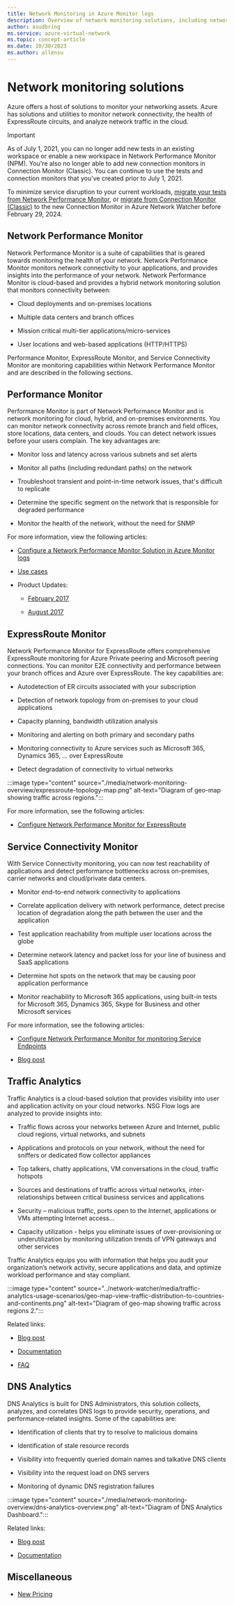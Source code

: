 ```yaml
---
title: Network Monitoring in Azure Monitor logs
description: Overview of network monitoring solutions, including network performance monitor, to manage networks across cloud, on-premises, and hybrid environments.
author: asudbring
ms.service: azure-virtual-network
ms.topic: concept-article
ms.date: 10/30/2023
ms.author: allensu
---
```

# Network monitoring solutions 

Azure offers a host of solutions to monitor your networking assets. Azure has solutions and utilities to monitor network connectivity, the health of ExpressRoute circuits, and analyze network traffic in the cloud.

> [!IMPORTANT]
> As of July 1, 2021, you can no longer add new tests in an existing workspace or enable a new workspace in Network Performance Monitor (NPM). You're also no longer able to add new connection monitors in Connection Monitor (Classic). You can continue to use the tests and connection monitors that you've created prior to July 1, 2021. 
> 
> To minimize service disruption to your current workloads, [migrate your tests from Network Performance Monitor](/azure/network-watcher/migrate-to-connection-monitor-from-network-performance-monitor), or  [migrate from Connection Monitor (Classic)](/azure/network-watcher/migrate-to-connection-monitor-from-connection-monitor-classic) to the new Connection Monitor in Azure Network Watcher before February 29, 2024.

## Network Performance Monitor

Network Performance Monitor is a suite of capabilities that is geared towards monitoring the health of your network. Network Performance Monitor monitors network connectivity to your applications, and provides insights into the performance of your network. Network Performance Monitor is cloud-based and provides a hybrid network monitoring solution that monitors connectivity between:
 
* Cloud deployments and on-premises locations

* Multiple data centers and branch offices

* Mission critical multi-tier applications/micro-services

* User locations and web-based applications (HTTP/HTTPS) 

Performance Monitor, ExpressRoute Monitor, and Service Connectivity Monitor are monitoring capabilities within Network Performance Monitor and are described in the following sections.

## Performance Monitor

Performance Monitor is part of Network Performance Monitor and is network monitoring for cloud, hybrid, and on-premises environments. You can monitor network connectivity across remote branch and field offices, store locations, data centers, and clouds. You can detect network issues before your users complain. The key advantages are:

* Monitor loss and latency across various subnets and set alerts

* Monitor all paths (including redundant paths) on the network

* Troubleshoot transient and point-in-time network issues, that's difficult to replicate

* Determine the specific segment on the network that is responsible for degraded performance

* Monitor the health of the network, without the need for SNMP

For more information, view the following articles:

* [Configure a Network Performance Monitor Solution in Azure Monitor logs](/previous-versions/azure/azure-monitor/insights/network-performance-monitor) 

* [Use cases](/archive/blogs/msoms/monitor-on-premises-cloud-iaas-and-hybrid-networks-using-oms-network-performance-monitor)

* Product Updates:

  * [February 2017](/archive/blogs/msoms/oms-network-performance-monitor-is-now-generally-available)

  * [August 2017](/archive/blogs/msoms/improvements-to-oms-network-performance-monitor)

## ExpressRoute Monitor

Network Performance Monitor for ExpressRoute offers comprehensive ExpressRoute monitoring for Azure Private peering and Microsoft peering connections. You can monitor E2E connectivity and performance between your branch offices and Azure over ExpressRoute. The key capabilities are:

* Autodetection of ER circuits associated with your subscription

* Detection of network topology from on-premises to your cloud applications

* Capacity planning, bandwidth utilization analysis

* Monitoring and alerting on both primary and secondary paths

* Monitoring connectivity to Azure services such as Microsoft 365, Dynamics 365, ... over ExpressRoute

* Detect degradation of connectivity to virtual networks

:::image type="content" source="./media/network-monitoring-overview/expressroute-topology-map.png" alt-text="Diagram of geo-map showing traffic across regions.":::

For more information, see the following articles:

* [Configure Network Performance Monitor for ExpressRoute](../expressroute/how-to-npm.md)

## Service Connectivity Monitor

With Service Connectivity monitoring, you can now test reachability of applications and detect performance bottlenecks across on-premises, carrier networks and cloud/private data centers.

* Monitor end-to-end network connectivity to applications

* Correlate application delivery with network performance, detect precise location of degradation along the path between the user and the application

* Test application reachability from multiple user locations across the globe

* Determine network latency and packet loss for your line of business and SaaS applications

* Determine hot spots on the network that may be causing poor application performance

* Monitor reachability to Microsoft 365 applications, using built-in tests for Microsoft 365, Dynamics 365, Skype for Business and other Microsoft services

For more information, see the following articles:

* [Configure Network Performance Monitor for monitoring Service Endpoints](/previous-versions/azure/azure-monitor/insights/network-performance-monitor-service-connectivity#configuration)

* [Blog post](https://aka.ms/svcendptmonitor)

## Traffic Analytics

Traffic Analytics is a cloud-based solution that provides  visibility into user and application activity on your cloud networks. NSG Flow logs are analyzed to provide insights into:

* Traffic flows across your networks between Azure and Internet, public cloud regions, virtual networks, and subnets

* Applications and protocols on your network, without the need for sniffers or dedicated flow collector appliances

* Top talkers, chatty applications, VM conversations in the cloud, traffic hotspots

* Sources and destinations of traffic across virtual networks, inter-relationships between critical business services and applications

* Security – malicious traffic, ports open to the Internet, applications or VMs attempting Internet access…

* Capacity utilization - helps you eliminate issues of over-provisioning or underutilization by monitoring utilization trends of VPN gateways and other services

Traffic Analytics equips you with information that helps you audit your organization’s network activity, secure applications and data, and optimize workload performance and stay compliant.

:::image type="content" source="../network-watcher/media/traffic-analytics-usage-scenarios/geo-map-view-traffic-distribution-to-countries-and-continents.png" alt-text="Diagram of geo-map showing traffic across regions 2.":::

Related links:

* [Blog post](https://aka.ms/trafficanalytics)

* [Documentation](../network-watcher/traffic-analytics.md)

* [FAQ](../network-watcher/traffic-analytics-faq.yml)

## DNS Analytics

DNS Analytics is built for DNS Administrators, this solution collects, analyzes, and correlates DNS logs to provide security, operations, and performance-related insights.  Some of the capabilities are:

* Identification of clients that try to resolve to malicious domains

* Identification of stale resource records

* Visibility into frequently queried domain names and talkative DNS clients

* Visibility into the request load on DNS servers

* Monitoring of dynamic DNS registration failures

:::image type="content" source="./media/network-monitoring-overview/dns-analytics-overview.png" alt-text="Diagram of DNS Analytics Dashboard.":::

Related links:

* [Blog post](/archive/blogs/msoms/introducing-oms-dns-analytics)

* [Documentation](/previous-versions/azure/azure-monitor/insights/dns-analytics)

## Miscellaneous

* [New Pricing](/previous-versions/azure/azure-monitor/insights/network-performance-monitor-pricing-faq)
